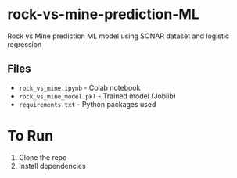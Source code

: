 # rock-vs-mine-prediction-ML
Rock vs Mine prediction ML model using SONAR dataset and logistic regression
## Files
- `rock_vs_mine.ipynb` - Colab notebook
- `rock_vs_mine_model.pkl` - Trained model (Joblib)
- `requirements.txt` - Python packages used
# To Run
1. Clone the repo
2. Install dependencies
